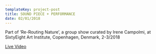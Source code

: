 ```yaml
---
templateKey: project-post
title: SOUND PIECE + PERFORMANCE
date: 02/01/2018
---
```

Part of ‘Re-Routing Nature’, a group show curated by Irene Campolmi, at SixtyEight Art Institute, Copenhagen, Denmark, 2-3/2018

[Live Video](https://www.instagram.com/p/BevoNjJl5AW/)